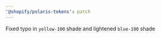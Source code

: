 ```yaml
---
'@shopify/polaris-tokens': patch
---
```


Fixed typo in `yellow-100` shade and lightened `blue-100` shade
